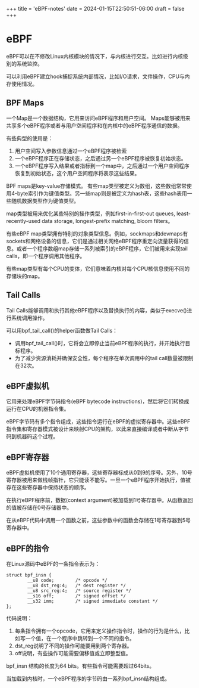 +++
title = 'eBPF-notes'
date = 2024-01-15T22:50:51-06:00
draft = false
+++

# eBPF

eBPF可以在不修改Linux内核模块的情况下，与内核进行交互。比如进行内核级别的系统监控。

可以利用eBPF建立hook捕捉系统内部情况，比如I/O请求，文件操作，CPU与内存使用情况。

## BPF Maps
一个Map是一个数据结构，它用来访问eBPF程序和用户空间。
Maps能够被用来共享多个eBPF程序或者与用户空间程序和在内核中的eBPF程序通信的数据。

有些典型的使用是：

1. 用户空间写入参数信息通过一个eBPF程序被检索
2. 一个eBPF程序正在存储状态，之后通过另一个eBPF程序被恢复初始状态。
3. 一个eBPF程序写入结果或者指标到一个map中，之后通过一个用户空间程序恢复到初始状态，这个用户空间程序将表示这些结果。

BPF maps是key-value存储模式。
有些map类型被定义为数组，这些数组常常使用4-byte索引作为键值类型。另一些map则是被定义为hash表，这些hash表用一些随机数据类型作为键值类型。

map类型被用来优化某些特别的操作类型，例如first-in-first-out queues, least-recently-used data storage, longest-prefix matching, bloom filters。

有些eBPF map类型拥有特别的对象类型信息。例如，sockmaps和devmaps有sockets和网络设备的信息，它们是通过相关网络eBPF程序重定向流量获得的信息。或者一个程序数组map存储一系列被索引的eBPF程序，它们被用来实现tail calls，即一个程序调用其他程序。

有些map类型有每个CPU的变体，它们意味着内核对每个CPU核信息使用不同的存储块的map。

## Tail Calls
Tail Calls能够调用和执行其他eBPF程序以及替换执行的内容，类似于execve()进行系统调用操作。

可以用bpf_tail_call()的helper函数做Tail Calls：

- 调用bpf_tail_call()时，它将会立即停止当前eBPF程序的执行，并开始执行目标程序。
- 为了减少资源消耗并确保安全性，每个程序在单次调用中的tail call数量被限制在32次。

## eBPF虚拟机
它用来处理eBPF字节码指令(eBPF bytecode instructions)，然后将它们转换成运行在CPU的机器指令集。

eBPF字节码有多个指令组成，这些指令运行在eBPF的虚拟寄存器中。这些eBPF指令集和寄存器模式被设计来映射CPU的架构，以此来直接编译或者中断从字节码到机器码这个过程。

## eBPF寄存器
eBPF虚拟机使用了10个通用寄存器，这些寄存器标成从0到9的序号。另外，10号寄存器被用来做栈帧指针，它只能读不能写。一旦一个eBPF程序开始执行，值被存在这些寄存器中保持状态的顺序。

在执行eBPF程序前，数据(context argument)被加载到1号寄存器中。从函数返回的值被存储在0号存储器中。

在从eBPF代码中调用一个函数之前，这些参数中的函数会存储在1号寄存器到5号寄存器中。

## eBPF的指令
在Linux源码中eBPF的一条指令表示为：  

```
struct bpf_insn {
		__u8 code;        /* opcode */
		__u8 dst_reg:4;   /* dest register */
		__u8 src_reg:4;   /* source register */
		__s16 off;        /* signed offset */
		__s32 imm;        /* signed immediate constant */
};
```

代码说明：

1. 每条指令拥有一个opcode，它用来定义操作指令时，操作的行为是什么，比如写一个值，在一个程序中跳转到一个不同的指令。
2. dst_reg说明了不同的操作可能要用到两个寄存器。
3. off说明，有些操作可能需要偏移值或立即整型值。

bpf_insn 结构的长度为64 bits。有些指令可能需要超过64bits。

当加载到内核时，一个eBPF程序的字节码由一系列bpf_insn结构组成。